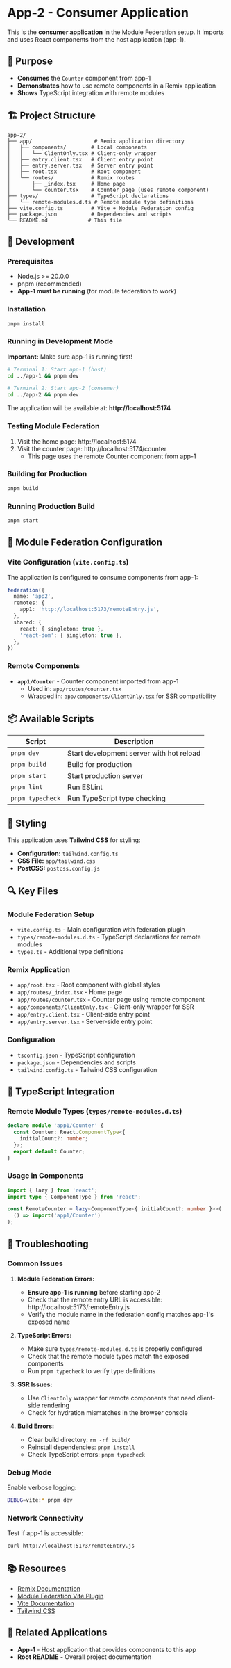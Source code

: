 # App-2 - Consumer Application

This is the **consumer application** in the Module Federation setup. It imports and uses React components from the host application (app-1).

## 🎯 Purpose

- **Consumes** the `Counter` component from app-1
- **Demonstrates** how to use remote components in a Remix application
- **Shows** TypeScript integration with remote modules

## 🏗️ Project Structure

```
app-2/
├── app/                    # Remix application directory
│   ├── components/        # Local components
│   │   └── ClientOnly.tsx # Client-only wrapper
│   ├── entry.client.tsx   # Client entry point
│   ├── entry.server.tsx   # Server entry point
│   ├── root.tsx           # Root component
│   └── routes/            # Remix routes
│       ├── _index.tsx     # Home page
│       └── counter.tsx    # Counter page (uses remote component)
├── types/                 # TypeScript declarations
│   └── remote-modules.d.ts # Remote module type definitions
├── vite.config.ts         # Vite + Module Federation config
├── package.json           # Dependencies and scripts
└── README.md             # This file
```

## 🚀 Development

### Prerequisites

- Node.js >= 20.0.0
- pnpm (recommended)
- **App-1 must be running** (for module federation to work)

### Installation

```bash
pnpm install
```

### Running in Development Mode

**Important:** Make sure app-1 is running first!

```bash
# Terminal 1: Start app-1 (host)
cd ../app-1 && pnpm dev

# Terminal 2: Start app-2 (consumer)
cd ../app-2 && pnpm dev
```

The application will be available at: **http://localhost:5174**

### Testing Module Federation

1. Visit the home page: http://localhost:5174
2. Visit the counter page: http://localhost:5174/counter
   - This page uses the remote Counter component from app-1

### Building for Production

```bash
pnpm build
```

### Running Production Build

```bash
pnpm start
```

## 🔧 Module Federation Configuration

### Vite Configuration (`vite.config.ts`)

The application is configured to consume components from app-1:

```typescript
federation({
  name: 'app2',
  remotes: {
    app1: 'http://localhost:5173/remoteEntry.js',
  },
  shared: {
    react: { singleton: true },
    'react-dom': { singleton: true },
  },
})
```

### Remote Components

- **`app1/Counter`** - Counter component imported from app-1
  - Used in: `app/routes/counter.tsx`
  - Wrapped in: `app/components/ClientOnly.tsx` for SSR compatibility

## 📦 Available Scripts

| Script | Description |
|--------|-------------|
| `pnpm dev` | Start development server with hot reload |
| `pnpm build` | Build for production |
| `pnpm start` | Start production server |
| `pnpm lint` | Run ESLint |
| `pnpm typecheck` | Run TypeScript type checking |

## 🎨 Styling

This application uses **Tailwind CSS** for styling:

- **Configuration:** `tailwind.config.ts`
- **CSS File:** `app/tailwind.css`
- **PostCSS:** `postcss.config.js`

## 🔍 Key Files

### Module Federation Setup
- `vite.config.ts` - Main configuration with federation plugin
- `types/remote-modules.d.ts` - TypeScript declarations for remote modules
- `types.ts` - Additional type definitions

### Remix Application
- `app/root.tsx` - Root component with global styles
- `app/routes/_index.tsx` - Home page
- `app/routes/counter.tsx` - Counter page using remote component
- `app/components/ClientOnly.tsx` - Client-only wrapper for SSR
- `app/entry.client.tsx` - Client-side entry point
- `app/entry.server.tsx` - Server-side entry point

### Configuration
- `tsconfig.json` - TypeScript configuration
- `package.json` - Dependencies and scripts
- `tailwind.config.ts` - Tailwind CSS configuration

## 🔧 TypeScript Integration

### Remote Module Types (`types/remote-modules.d.ts`)

```typescript
declare module 'app1/Counter' {
  const Counter: React.ComponentType<{
    initialCount?: number;
  }>;
  export default Counter;
}
```

### Usage in Components

```typescript
import { lazy } from 'react';
import type { ComponentType } from 'react';

const RemoteCounter = lazy<ComponentType<{ initialCount?: number }>>(
  () => import('app1/Counter')
);
```

## 🐛 Troubleshooting

### Common Issues

1. **Module Federation Errors:**
   - **Ensure app-1 is running** before starting app-2
   - Check that the remote entry URL is accessible: http://localhost:5173/remoteEntry.js
   - Verify the module name in the federation config matches app-1's exposed name

2. **TypeScript Errors:**
   - Make sure `types/remote-modules.d.ts` is properly configured
   - Check that the remote module types match the exposed components
   - Run `pnpm typecheck` to verify type definitions

3. **SSR Issues:**
   - Use `ClientOnly` wrapper for remote components that need client-side rendering
   - Check for hydration mismatches in the browser console

4. **Build Errors:**
   - Clear build directory: `rm -rf build/`
   - Reinstall dependencies: `pnpm install`
   - Check TypeScript errors: `pnpm typecheck`

### Debug Mode

Enable verbose logging:

```bash
DEBUG=vite:* pnpm dev
```

### Network Connectivity

Test if app-1 is accessible:

```bash
curl http://localhost:5173/remoteEntry.js
```

## 📚 Resources

- [Remix Documentation](https://remix.run/docs)
- [Module Federation Vite Plugin](https://github.com/module-federation/vite)
- [Vite Documentation](https://vitejs.dev/)
- [Tailwind CSS](https://tailwindcss.com/)

## 🔗 Related Applications

- **App-1** - Host application that provides components to this app
- **Root README** - Overall project documentation
